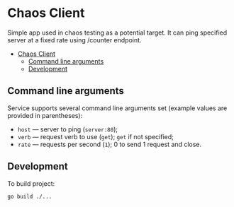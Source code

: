 # Chaos Client

Simple app used in chaos testing as a potential target. It can ping specified server at a fixed rate using /counter endpoint.

- [Chaos Client](#chaos-client)
  - [Command line arguments](#command-line-arguments)
  - [Development](#development)

## Command line arguments

Service supports several command line arguments set (example values are provided in parentheses):

- `host` — server to ping (`server:80`);
- `verb` — request verb to use (`get`); `get` if not specified;
- `rate` — requests per second (`1`); 0 to send 1 request and close.

## Development

To build project:

```shell
go build ./...
```
